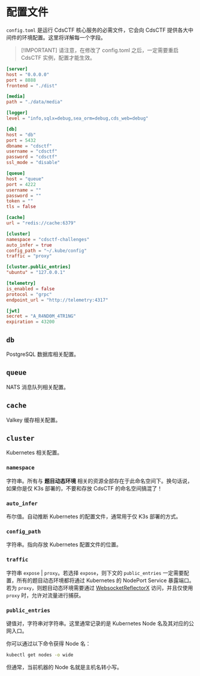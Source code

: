 # 配置文件

`config.toml` 是运行 CdsCTF 核心服务的必需文件，它会向 CdsCTF 提供各大中间件的环境配置。这里将详解每一个字段。

> [!IMPORTANT] 请注意，在修改了 config.toml 之后，一定需要重启 CdsCTF 实例，配置才能生效。

```toml
[server]
host = "0.0.0.0"
port = 8888
frontend = "./dist"

[media]
path = "./data/media"

[logger]
level = "info,sqlx=debug,sea_orm=debug,cds_web=debug"

[db]
host = "db"
port = 5432
dbname = "cdsctf"
username = "cdsctf"
password = "cdsctf"
ssl_mode = "disable"

[queue]
host = "queue"
port = 4222
username = ""
password = ""
token = ""
tls = false

[cache]
url = "redis://cache:6379"

[cluster]
namespace = "cdsctf-challenges"
auto_infer = true
config_path = "~/.kube/config"
traffic = "proxy"

[cluster.public_entries]
"ubuntu" = "127.0.0.1"

[telemetry]
is_enabled = false
protocol = "grpc"
endpoint_url = "http://telemetry:4317"

[jwt]
secret = "A_R4ND0M_4TR1NG"
expiration = 43200
```

## `db`

PostgreSQL 数据库相关配置。

## `queue`

NATS 消息队列相关配置。

## `cache`

Valkey 缓存相关配置。

## `cluster`

Kubernetes 相关配置。

### `namespace`

字符串。所有与 **题目动态环境** 相关的资源全部存在于此命名空间下。换句话说，如果你是仅 K3s 部署的，不要和存放 CdsCTF 的命名空间搞混了！

### `auto_infer`

布尔值。自动推断 Kubernetes 的配置文件，通常用于仅 K3s 部署的方式。

### `config_path`

字符串。指向存放 Kubernetes 配置文件的位置。

### `traffic`

字符串 `expose` | `proxy`。若选择 `expose`，则下文的 `public_entries` 一定需要配置，所有的题目动态环境都将通过 Kubernetes 的 NodePort Service 暴露端口。若为 `proxy`，则题目动态环境需要通过 [WebsocketReflectorX](https://github.com/XDSEC/WebSocketReflectorX) 访问，并且仅使用 `proxy` 时，允许对流量进行捕获。

### `public_entries`

键值对，字符串对字符串。这里通常记录的是 Kubernetes Node 名及其对应的公网入口。

你可以通过以下命令获得 Node 名：

```bash
kubectl get nodes -o wide
```

但通常，当前机器的 Node 名就是主机名转小写。
